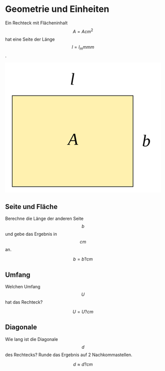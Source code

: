# Geometrie und Einheiten

Ein Rechteck mit Flächeninhalt $$A = {{A}} cm^2$$ hat eine Seite der Länge $$l = {{l_mm}} mm$$.

![Rechteck mit Seitenlängen l,b](resources/rectangle.svg)

## Seite und Fläche
Berechne die Länge der anderen Seite $$b$$ und gebe das Ergebnis in $$cm$$ an.

$$b={{b?}} cm$$

## Umfang
Welchen Umfang $$U$$ hat das Rechteck?

$$U={{U?}} cm$$

## Diagonale
Wie lang ist die Diagonale $$d$$ des Rechtecks? Runde das Ergebnis auf 2 Nachkommastellen.

$$d \approx {{d?}} cm$$

